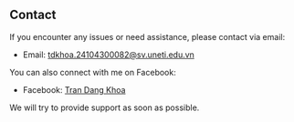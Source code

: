 ## Contact

If you encounter any issues or need assistance, please contact via email:

- Email: [tdkhoa.24104300082@sv.uneti.edu.vn](mailto:tdkhoa.24104300082@sv.uneti.edu.vn)

You can also connect with me on Facebook:

- Facebook: [Tran Dang Khoa](https://www.facebook.com/100026315003067)

We will try to provide support as soon as possible.
